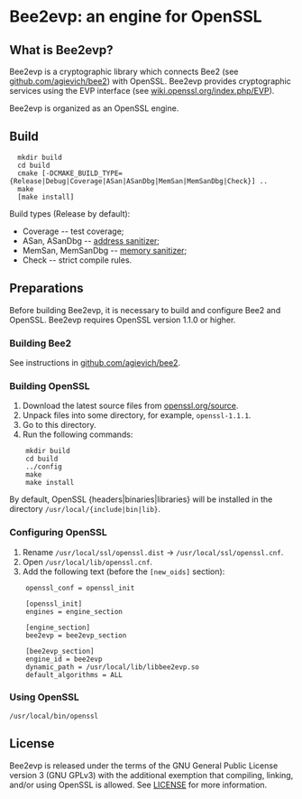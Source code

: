 Bee2evp: an engine for OpenSSL
==============================

What is Bee2evp?
----------------

Bee2evp is a cryptographic library which connects Bee2 (see 
[github.com/agievich/bee2](https://github.com/agievich/bee2))
with OpenSSL. Bee2evp provides cryptographic services using the EVP interface
(see [wiki.openssl.org/index.php/EVP](https://wiki.openssl.org/index.php/EVP)).

Bee2evp is organized as an OpenSSL engine.

Build
-----
```
  mkdir build
  cd build
  cmake [-DCMAKE_BUILD_TYPE={Release|Debug|Coverage|ASan|ASanDbg|MemSan|MemSanDbg|Check}] ..
  make
  [make install]
```

Build types (Release by default):
   
*  Coverage -- test coverage; 
*  ASan, ASanDbg -- [address sanitizer](http://en.wikipedia.org/wiki/AddressSanitizer);
*  MemSan, MemSanDbg -- [memory sanitizer](http://code.google.com/p/memory-sanitizer/);
*  Check -- strict compile rules.

Preparations
------------

Before building Bee2evp, it is necessary to build and configure Bee2 and OpenSSL. 
Bee2evp requires OpenSSL version 1.1.0 or higher.

### Building Bee2

See instructions in [github.com/agievich/bee2](https://github.com/agievich/bee2).

### Building OpenSSL

1. Download the latest source files from [openssl.org/source](https://openssl.org/source).
2. Unpack files into some directory, for example, `openssl-1.1.1`.
3. Go to this directory.
4. Run the following commands:
```		
    mkdir build
    cd build
    ../config 
    make
    make install
```

By default, OpenSSL {headers|binaries|libraries} will be installed
in the directory `/usr/local/{include|bin|lib}`.

### Configuring OpenSSL

1. Rename `/usr/local/ssl/openssl.dist` -> `/usr/local/ssl/openssl.cnf`.
2. Open `/usr/local/lib/openssl.cnf`.
3. Add the following text (before the `[new_oids]` section):
```
    openssl_conf = openssl_init

    [openssl_init]
    engines = engine_section

    [engine_section]
    bee2evp = bee2evp_section

    [bee2evp_section]
    engine_id = bee2evp
    dynamic_path = /usr/local/lib/libbee2evp.so
    default_algorithms = ALL
```

### Using OpenSSL

`/usr/local/bin/openssl`

License
-------

Bee2evp is released under the terms of the GNU General Public License version 3
(GNU GPLv3) with the additional exemption that compiling, linking, 
and/or using OpenSSL is allowed. See [LICENSE](LICENSE) for more information.
